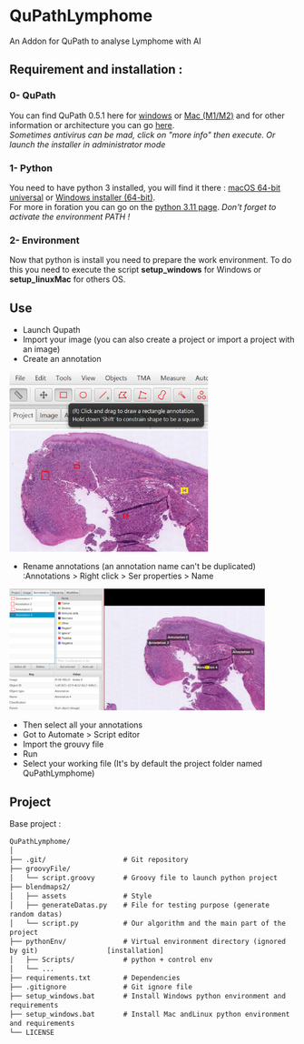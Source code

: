 # QuPathLymphome
An Addon for QuPath to analyse Lymphome with AI

## Requirement and installation : 
### 0- QuPath
You can find QuPath 0.5.1 here for [windows](https://github.com/qupath/qupath/releases/download/v0.5.1/QuPath-v0.5.1-Windows.msi) or [Mac (M1/M2)](https://github.com/qupath/qupath/releases/download/v0.5.1/QuPath-v0.5.1-Mac-x64.pkg) and for other information or architecture you can go [here](https://qupath.github.io/).  
*Sometimes antivirus can be mad, click on "more info" then execute. Or launch the installer in administrator mode*


### 1- Python  
You need to have python 3 installed, you will find it there : [macOS 64-bit universal](https://www.python.org/ftp/python/3.11.3/python-3.11.3-macos11.pkg) or 
[Windows installer (64-bit)](https://www.python.org/ftp/python/3.11.3/python-3.11.3-amd64.exe).  
For more in foration you can go on the [python 3.11 page](https://www.python.org/downloads/release/python-3113/). *Don't forget to activate the environment PATH !*


### 2- Environment
Now that python is install you need to prepare the work environment. To do this you need to execute the script **setup_windows** for Windows or **setup_linuxMac** for others OS.


## Use
- Launch Qupath
- Import your image (you can also create a project or import a project with an image)
- Create an annotation   
<img src="assetReadme/imageAnnotationMenu.png" alt="Img annotation menu" width="350"/>  
<img src="assetReadme/imageAnnotation.png" alt="Img annotation in picture" width="350"/>

- Rename annotations (an annotation name can't be duplicated) :Annotations > Right click > Ser properties > Name  
<img src="assetReadme/renameAnnotation.png" alt="Rename annotation" width="450"/>

- Then select all your annotations
- Got to Automate > Script editor
- Import the grouvy file
- Run
- Select your working file (It's by default the project folder named QuPathLymphome)

## Project
Base project :
```
QuPathLymphome/
│
├── .git/                   # Git repository
├── groovyFile/             
│   └── script.groovy       # Groovy file to launch python project
├── blendmaps2/
│   ├── assets              # Style
│   ├── generateDatas.py    # File for testing purpose (generate random datas)
│   └── script.py           # Our algorithm and the main part of the project
├── pythonEnv/              # Virtual environment directory (ignored by git)                 [installation]  
│   ├── Scripts/            # python + control env
│   └── ...
├── requirements.txt        # Dependencies
├── .gitignore              # Git ignore file
├── setup_windows.bat       # Install Windows python environment and requirements
├── setup_windows.bat       # Install Mac andLinux python environment and requirements
└── LICENSE
```